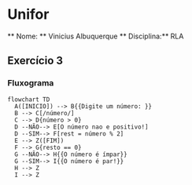 # Unifor
** Nome: ** Vinicius Albuquerque
** Disciplina:** RLA

## Exercício 3 
### Fluxograma

```mermaid
flowchart TD  
  A([INICIO]) --> B{{Digite um número: }}
  B --> C[/número/]
  C --> D{número > 0}
  D --NÃO--> E[O número nao e positivo!]
  D --SIM--> F[rest = número % 2]
  E --> Z([FIM])
  F --> G{resto == 0}
  G --NÃO--> H{{O número é ímpar}}
  G --SIM--> I{{O número é par!}}
  H --> Z
  I --> Z
```

